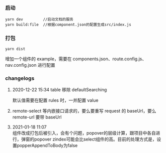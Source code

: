 ### 启动

```
yarn dev         //启动文档的服务
yarn build:file  //根据component.json的配置生成src/index.js
```

### 打包

```
yarn dist
```

增加一个组件的 example，需要在 components.json、route.config.js、nav.config.json 进行配置

### changelogs
 1. 2020-12-22 15:34 table 移除 defaultSearching

    默认值需要在配置 rules 时，一并配置 value

2. remote-select 等内嵌接口请求的，要么要重写 request 的 baseUrl，要么 remote-url 要带 baseUrl

3. 2021-01-18 11:07  
    组件改成打包后被引入，会有个问题，popover的层级计算，跟项目中各自进行，弹窗的popover zindex可能会比select组件的高。目前的处理方式是，设置popperAppendToBody为false